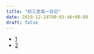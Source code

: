 ```yaml
---
title: "初三至高一日记"
date: 2019-12-24T00:03:46+08:00
draft: false
---
```


* [1](http://media.leidenschaft.cn/scan/junior_three/1.pdf)
* [2](http://media.leidenschaft.cn/scan/junior_three/2.pdf)
